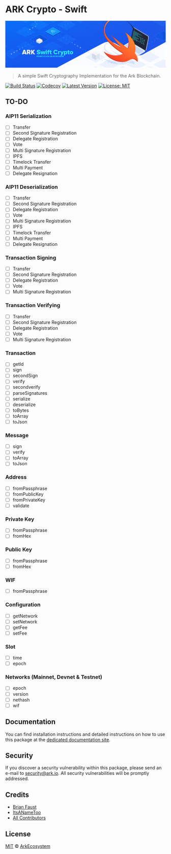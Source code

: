 # ARK Crypto - Swift

<p align="center">
    <img src="https://github.com/ArkEcosystem/swift-crypto/blob/master/banner.png" />
</p>

> A simple Swift Cryptography Implementation for the Ark Blockchain.

[![Build Status](https://badgen.now.sh/travis/ArkEcosystem/swift-crypto)](https://badgen.now.sh/travis/ArkEcosystem/swift-crypto)
[![Codecov](https://badgen.now.sh/codecov/c/github/arkecosystem/swift-crypto)](https://codecov.io/gh/arkecosystem/swift-crypto)
[![Latest Version](https://badgen.now.sh/github/release/ArkEcosystem/swift-crypto)](https://github.com/ArkEcosystem/swift-crypto/releases)
[![License: MIT](https://badgen.now.sh/badge/license/MIT/green)](https://opensource.org/licenses/MIT)

## TO-DO

### AIP11 Serialization
- [ ] Transfer
- [ ] Second Signature Registration
- [ ] Delegate Registration
- [ ] Vote
- [ ] Multi Signature Registration
- [ ] IPFS
- [ ] Timelock Transfer
- [ ] Multi Payment
- [ ] Delegate Resignation

### AIP11 Deserialization
- [ ] Transfer
- [ ] Second Signature Registration
- [ ] Delegate Registration
- [ ] Vote
- [ ] Multi Signature Registration
- [ ] IPFS
- [ ] Timelock Transfer
- [ ] Multi Payment
- [ ] Delegate Resignation

### Transaction Signing
- [ ] Transfer
- [ ] Second Signature Registration
- [ ] Delegate Registration
- [ ] Vote
- [ ] Multi Signature Registration

### Transaction Verifying
- [ ] Transfer
- [ ] Second Signature Registration
- [ ] Delegate Registration
- [ ] Vote
- [ ] Multi Signature Registration

### Transaction
- [ ] getId
- [ ] sign
- [ ] secondSign
- [ ] verify
- [ ] secondverify
- [ ] parseSignatures
- [ ] serialize
- [ ] deserialize
- [ ] toBytes
- [ ] toArray
- [ ] toJson

### Message
- [ ] sign
- [ ] verify
- [ ] toArray
- [ ] toJson

### Address
- [ ] fromPassphrase
- [ ] fromPublicKey
- [ ] fromPrivateKey
- [ ] validate

### Private Key
- [ ] fromPassphrase
- [ ] fromHex

### Public Key
- [ ] fromPassphrase
- [ ] fromHex

### WIF
- [ ] fromPassphrase

### Configuration
- [ ] getNetwork
- [ ] setNetwork
- [ ] getFee
- [ ] setFee

### Slot
- [ ] time
- [ ] epoch

### Networks (Mainnet, Devnet & Testnet)
- [ ] epoch
- [ ] version
- [ ] nethash
- [ ] wif

## Documentation

You can find installation instructions and detailed instructions on how to use this package at the [dedicated documentation site](https://docs.ark.io/developers/sdk/cryptography/swift.html).

## Security

If you discover a security vulnerability within this package, please send an e-mail to security@ark.io. All security vulnerabilities will be promptly addressed.

## Credits

- [Brian Faust](https://github.com/faustbrian)
- [ItsANameToo](https://github.com/ItsANameToo)
- [All Contributors](../../../../contributors)

## License

[MIT](LICENSE) © [ArkEcosystem](https://ark.io)

